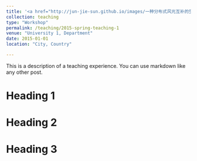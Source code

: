 ```yaml
---
title: '<a href="http://jun-jie-sun.github.io/images/一种分布式风光互补的空气净化装置.png" style="color: teal;">1. National level: Third Prize in "600 LIGHT YEAR" The 15th National University Student Social Practice and Science Contest on Energy Saving & Emission Reduction</a>'
collection: teaching
type: "Workshop"
permalink: /teaching/2015-spring-teaching-1
venue: "University 1, Department"
date: 2015-01-01
location: "City, Country"

---
```


This is a description of a teaching experience. You can use markdown like any other post.

Heading 1
======

Heading 2
======

Heading 3
======

